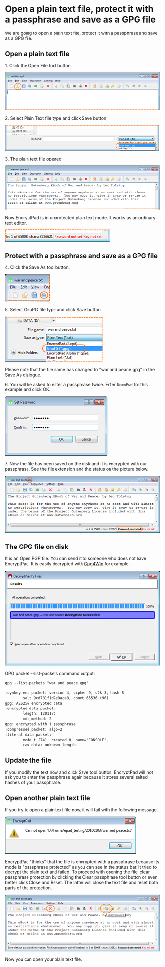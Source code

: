 # Open a plain text file, protect it with a passphrase and save as a GPG file

We are going to open a plain text file, protect it with a passphrase and save as a GPG file.

## Open a plain text file

1\. Click the Open File tool button

![Open File tool button](images/open_text_file.png)

2\. Select Plain Text file type and click Save button

![Plain Text file type](images/open_file_dialog_text_file.png)

3\. The plain text file opened

![Text file opened](images/text_file_opened.png)

Now EncryptPad is in unprotected plain text mode. It works as an ordinary text editor.

![Unprotected mode](images/unprotected_status.png)

## Protect with a passphrase and save as a GPG file

4\. Click the Save As tool button.

![Save As tool button](images/save_as_tool_button.png)

5\. Select GnuPG file type and click Save button

![Save As dialogue](images/save_as_dialog.png)

Please note that the file name has changed to "war and peace.gpg" in the Save As dialogue.

6\. You will be asked to enter a passphrase twice. Enter `DemoPwd` for this example and click OK.

![Set passphrase](images/set_passphrase.png)

7\. Now the file has been saved on the disk and it is encrypted with our passphrase. See the file extension and the status on the picture below.

![GPG file saved](images/gpg_file_saved.png)

## The GPG file on disk

It is an Open PGP file. You can send it to someone who does not have EncryptPad. It is easily decrypted with [Gpg4Win](https://www.gpg4win.org/) for example.

![Kleopatra decrypted our file](images/kleopatra_decrypted.png)

GPG packet --list-packets command output:

`gpg --list-packets "war and peace.gpg"`<br/>

`:symkey enc packet: version 4, cipher 9, s2k 3, hash 8`<br/>
`        salt 9cd701f1d2e0aca8, count 65536 (96)`<br/>
`gpg: AES256 encrypted data`<br/>
`:encrypted data packet:`<br/>
`        length: 1201175`<br/>
`        mdc_method: 2`<br/>
`gpg: encrypted with 1 passphrase`<br/>
`:compressed packet: algo=2`<br/>
`:literal data packet:`<br/>
`        mode t (74), created 0, name="CONSOLE",`<br/>
`        raw data: unknown length`<br/>

## Update the file

If you modify the text now and click Save tool button, EncryptPad will not ask you to enter the passphrase again because it stores several salted hashes of your passphrase.

## Open another plain text file

If you try to open a plain text file now, it will fail with the following message.

![Cannot open plain text](images/open_another_plain_text.png)

EncryptPad "thinks" that the file is encrypted with a passphrase because its mode is "passphrase protected" as you can see in the status bar. It tried to decrypt the plain text and failed. To proceed with opening the file, clear passphrase protection by clicking the Clear passphrase tool button or even better click Close and Reset. The latter will close the text file and reset both parts of the protection.

![Clear passphrase or Close and Reset](images/clear_pwd_or_close_and_reset.png)

Now you can open your plain text file.

